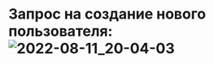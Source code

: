 # Запрос на создание нового пользователя:![2022-08-11_20-04-03](https://user-images.githubusercontent.com/111058234/184165862-cf5e6a10-02d3-48eb-aa78-35c9b4135a85.jpg)
